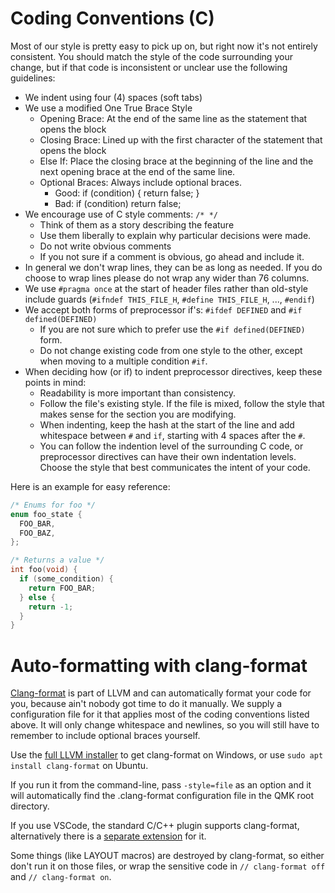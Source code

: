 # Coding Conventions (C)

Most of our style is pretty easy to pick up on, but right now it's not entirely consistent. You should match the style of the code surrounding your change, but if that code is inconsistent or unclear use the following guidelines:

* We indent using four (4) spaces (soft tabs)
* We use a modified One True Brace Style
  * Opening Brace: At the end of the same line as the statement that opens the block
  * Closing Brace: Lined up with the first character of the statement that opens the block
  * Else If: Place the closing brace at the beginning of the line and the next opening brace at the end of the same line.
  * Optional Braces: Always include optional braces.
    * Good: if (condition) { return false; }
    * Bad: if (condition) return false;
* We encourage use of C style comments: `/* */`
  * Think of them as a story describing the feature
  * Use them liberally to explain why particular decisions were made.
  * Do not write obvious comments
  * If you not sure if a comment is obvious, go ahead and include it.
* In general we don't wrap lines, they can be as long as needed. If you do choose to wrap lines please do not wrap any wider than 76 columns.
* We use `#pragma once` at the start of header files rather than old-style include guards (`#ifndef THIS_FILE_H`, `#define THIS_FILE_H`, ..., `#endif`)
* We accept both forms of preprocessor if's: `#ifdef DEFINED` and `#if defined(DEFINED)`
  * If you are not sure which to prefer use the `#if defined(DEFINED)` form.
  * Do not change existing code from one style to the other, except when moving to a multiple condition `#if`.
* When deciding how (or if) to indent preprocessor directives, keep these points in mind:
  * Readability is more important than consistency.
  * Follow the file's existing style. If the file is mixed, follow the style that makes sense for the section you are modifying.
  * When indenting, keep the hash at the start of the line and add whitespace between `#` and `if`, starting with 4 spaces after the `#`.
  * You can follow the indention level of the surrounding C code, or preprocessor directives can have their own indentation levels. Choose the style that best communicates the intent of your code.

Here is an example for easy reference:

```c
/* Enums for foo */
enum foo_state {
  FOO_BAR,
  FOO_BAZ,
};

/* Returns a value */
int foo(void) {
  if (some_condition) {
    return FOO_BAR;
  } else {
    return -1;
  }
}
```

# Auto-formatting with clang-format

[Clang-format](https://clang.llvm.org/docs/ClangFormat.html) is part of LLVM and can automatically format your code for you, because ain't nobody got time to do it manually. We supply a configuration file for it that applies most of the coding conventions listed above. It will only change whitespace and newlines, so you will still have to remember to include optional braces yourself.

Use the [full LLVM installer](http://llvm.org/builds/) to get clang-format on Windows, or use `sudo apt install clang-format` on Ubuntu.

If you run it from the command-line, pass `-style=file` as an option and it will automatically find the .clang-format configuration file in the QMK root directory.

If you use VSCode, the standard C/C++ plugin supports clang-format, alternatively there is a [separate extension](https://marketplace.visualstudio.com/items?itemName=LLVMExtensions.ClangFormat) for it.

Some things (like LAYOUT macros) are destroyed by clang-format, so either don't run it on those files, or wrap the sensitive code in `// clang-format off` and `// clang-format on`.
